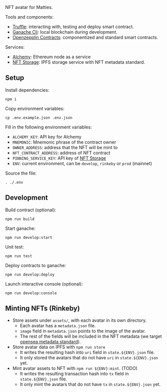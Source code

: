 NFT avatar for Matties.

Tools and components:

- [Truffle](https://github.com/trufflesuite/truffle): interacting with, testing and deploy smart contract.
- [Ganache Cli](https://github.com/trufflesuite/ganache): local blockchain during development.
- [Openzepplin Contracts](https://github.com/OpenZeppelin/openzeppelin-contracts): componentized and standard smart contracts.

Services:

- [Alchemy](https://www.alchemy.com/): Ethereum node as a service
- [NFT Storage](https://nft.storage/): IPFS storage service with NFT metadata standard.

## Setup

Install dependencies:

```
npm i
```

Copy environment variables:

```
cp .env.example.json .env.json
```

Fill in the following environment variables:

- `ALCHEMY_KEY`: API key for Alchemy
- `MNEMONIC`: Mnemonic phrase of the contract owner
- `OWNER_ADDRESS`: address that the NFT will be mint to
- `NFT_CONTRACT_ADDRESS`: address of NFT contract
- `PINNING_SERVICE_KEY`: API key of [NFT Storage](https://nft.storage/)
- `ENV`: current environment, can be `develop`, `rinkeby` or `prod` (mainnet)

Source the file:

```
. ./.env
```

## Development

Build contract (optional):

```
npm run build
```

Start ganache:

```
npm run develop:start
```

Unit test:

```
npm run test
```

Deploy contracts to ganache:

```
npm run develop:deploy
```

Launch interactive console (optional):

```
npm run develop:console
```

## Minting NFTs (Rinkeby)

- Store assets under `assets/`, with each avatar in its own directory.
  - Each avatar has a `metadata.json` file.
  - `image` field in `metadata.json` points to the image of the avatar.
  - The rest of the fields will be included in the NFT metadata (we target [opensea metadata standard](https://docs.opensea.io/docs/metadata-standards)).
- Store avatar data on IPFS with `npm run store`
  - It writes the resulting hash into `uri` field in `state.${ENV}.json` file.
  - It only stored the avatars that do not have `uri` in `state.${ENV}.json` yet.
- Mint avatar assets to NFT with `npm run ${ENV}:mint`. (TODO)
  - It writes the resulting transaction hash into `tx` field in `state.${ENV}.json` file.
  - It only mint the avatars that do not have `tx` in `state.${ENV}.json` yet.
